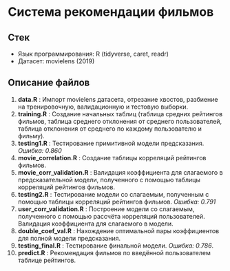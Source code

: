 # Система рекомендации фильмов

## Стек
- Язык программирования: R (tidyverse, caret, readr)
- Датасет: movielens (2019)

## Описание файлов
1. **data.R** : Импорт movielens датасета, отрезание хвостов, разбиение на тренировочную, валидационную и тестовую выборки.
2. **training.R** : Создание начальных таблиц (таблица средних рейтингов фильмов, таблица среднего отклонения от среднего пользователей, таблица отклонения от среднего по каждому пользователю и фильму).
3. **testing1.R** : Тестирование примитивной модели предсказания. *Ошибка: 0.860*
4. **movie_correlation.R** : Создание таблицы корреляций рейтингов фильмов.
5. **movie_corr_validation.R** : Валидация коэффициента для слагаемого в предсказательной модели, полученного с помощью таблицы корреляций рейтингов фильмов.
6. **testing2.R** : Тестирование модели со слагаемым, полученным с помощью таблицы корреляций рейтингов фильмов. *Ошибка: 0.791*
7. **user_corr_validation.R** : Построение модели со слагаемым, полученного с помощью рассчёта корреляций пользователей. Валидация коэффициента для слагаемого в модели.
8. **double_coef_val.R** : Нахождение оптимальной пары коэффициентов для полной модели предсказания.
9. **testing_final.R** : Тестирование финальной модели. *Ошибка: 0.786*.
10. **predict.R** : Рекомендация фильмов по введённой пользователем таблице рейтингов.
